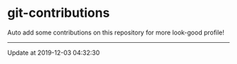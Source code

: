 # git-contributions

Auto add some contributions on this repository for more look-good profile!

---

Update at 2019-12-03 04:32:30
